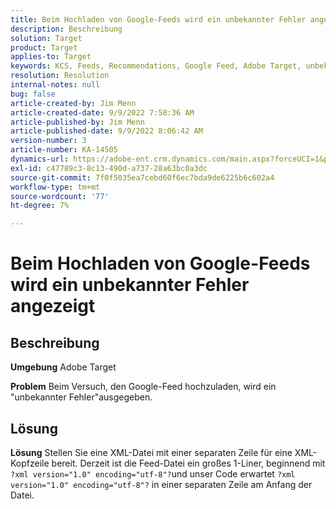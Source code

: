 ```yaml
---
title: Beim Hochladen von Google-Feeds wird ein unbekannter Fehler angezeigt
description: Beschreibung
solution: Target
product: Target
applies-to: Target
keywords: KCS, Feeds, Recommendations, Google Feed, Adobe Target, unbekannter Fehler
resolution: Resolution
internal-notes: null
bug: false
article-created-by: Jim Menn
article-created-date: 9/9/2022 7:58:36 AM
article-published-by: Jim Menn
article-published-date: 9/9/2022 8:06:42 AM
version-number: 3
article-number: KA-14505
dynamics-url: https://adobe-ent.crm.dynamics.com/main.aspx?forceUCI=1&pagetype=entityrecord&etn=knowledgearticle&id=c9c8642f-1530-ed11-9db1-0022480866ad
exl-id: c47789c3-8c13-490d-a737-28a63bc0a3dc
source-git-commit: 7f0f5035ea7cebd60f6ec7bda9de6225b6c602a4
workflow-type: tm+mt
source-wordcount: '77'
ht-degree: 7%

---
```


# Beim Hochladen von Google-Feeds wird ein unbekannter Fehler angezeigt

## Beschreibung


<b>Umgebung</b>
Adobe Target

<b>Problem</b>
Beim Versuch, den Google-Feed hochzuladen, wird ein &quot;unbekannter Fehler&quot;ausgegeben.


## Lösung


<b>Lösung</b>
Stellen Sie eine XML-Datei mit einer separaten Zeile für eine XML-Kopfzeile bereit.
Derzeit ist die Feed-Datei ein großes 1-Liner, beginnend mit `?xml version="1.0" encoding="utf-8"?`und unser Code erwartet `?xml version="1.0" encoding="utf-8"?` in einer separaten Zeile am Anfang der Datei.

